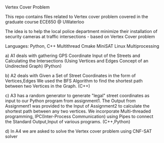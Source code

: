Vertex Cover Problem

This repo contains files related to Vertex cover problem covered in the graduate course ECE650 @ UWaterloo


The idea is to help the local police department minimize their installation of security cameras at traffic intersections - based on Vertex Cover problem

Languages: Python, C++
Multithread
Cmake
MiniSAT
Linux
Multiprocessing

a) A1 deals with gathering GPS Coordinate Input of the Streets and Calculating the Intersections (Using Vertices and Edges Concept of an Undirected Graph) (Python)

b) A2 deals with Given a Set of Street Coordinates in the form of Vertices,Edges We used the BFS Algorithm to find the shortest path between two Vertices in the Graph. (C++)

c) A3 has a random generator to generate "legal" street coordinates as input to our Python program from assignment1. The Output from Assignment1 was provided to the Input of Assignment2 to calculate the shortest path between any two vertices. We incorporate Multi-threaded programming, IPC(Inter-Process Communication) using Pipes to connect the Standard Output,Input of various programs. (C++,Python)

d) In A4 we are asked to solve the Vertex cover problem using CNF-SAT solver
